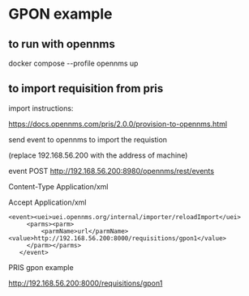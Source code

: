 # GPON example 

## to run with opennms 
docker compose --profile opennms up


## to import requisition from pris

import instructions:

https://docs.opennms.com/pris/2.0.0/provision-to-opennms.html

send event to opennms to import the requistion 

(replace 192.168.56.200 with the address of machine)

event
POST http://192.168.56.200:8980/opennms/rest/events

Content-Type Application/xml

Accept Application/xml

```
<event><uei>uei.opennms.org/internal/importer/reloadImport</uei>
     <parms><parm>
         <parmName>url</parmName><value>http://192.168.56.200:8000/requisitions/gpon1</value>
     </parm></parms> 
   </event>
```

PRIS gpon example

http://192.168.56.200:8000/requisitions/gpon1

